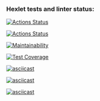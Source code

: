 ### Hexlet tests and linter status:
[![Actions Status](https://github.com/SvetlanaAkaemova/python-project-50/workflows/hexlet-check/badge.svg)](https://github.com/SvetlanaAkaemova/python-project-50/actions)

[![Actions Status](https://github.com/SvetlanaAkaemova/python-project-50/workflows/gendiff_check/badge.svg)](https://github.com/SvetlanaAkaemova/python-project-50/actions)

[![Maintainability](https://api.codeclimate.com/v1/badges/93a934b47ea2354f7905/maintainability)](https://codeclimate.com/github/SvetlanaAkaemova/python-project-50/maintainability)

[![Test Coverage](https://api.codeclimate.com/v1/badges/93a934b47ea2354f7905/test_coverage)](https://codeclimate.com/github/SvetlanaAkaemova/python-project-50/test_coverage)

[![asciicast](https://asciinema.org/a/vfHh2F1q7gR0nbeP7zwJQf9fU.svg)](https://asciinema.org/a/vfHh2F1q7gR0nbeP7zwJQf9fU)

[![asciicast](https://asciinema.org/a/rma7op3gNTAafoNQpGHBUo9eU.svg)](https://asciinema.org/a/rma7op3gNTAafoNQpGHBUo9eU)

[![asciicast](https://asciinema.org/a/u6JUZ5T4SVrjhlH5SFjanLY6k.svg)](https://asciinema.org/a/u6JUZ5T4SVrjhlH5SFjanLY6k)

